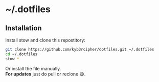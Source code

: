 # ~/.dotfiles

## Installation
Install stow and clone this repostitory:
```bash
git clone https://github.com/kyb3rcipher/dotfiles.git ~/.dotfiles
cd ~/.dotfiles
stow *
```
Or install the file manually.<br>
**For updates** just do pull or reclone 😄.
